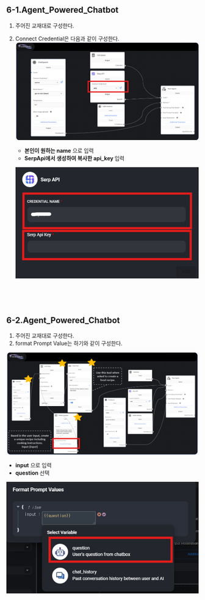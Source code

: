 ## 6-1.Agent_Powered_Chatbot
1. 주어진 교재대로 구성한다.
2. Connect Credential은 다음과 같이 구성한다.
![1.jpg](../doc/img/06/06_1.png)
   <br>
   - <b>본인이 원하는 name</b> 으로 입력
   - <b>SerpApi에서 생성하여 복사한 api_key </b> 입력    

   ![2.jpg](../doc/img/06/06_2.png)
 

<br><br><br>
## 6-2.Agent_Powered_Chatbot
1. 주어진 교재대로 구성한다.
2. format Prompt Value는 하기와 같이 구성한다.

![3.jpg](../doc/img/06/06_3.png)
   <br>
   - <b>input</b> 으로 입력
   - <b>question </b> 선택   

   ![4.jpg](../doc/img/06/06_4.png)
 

<br><br><br>
